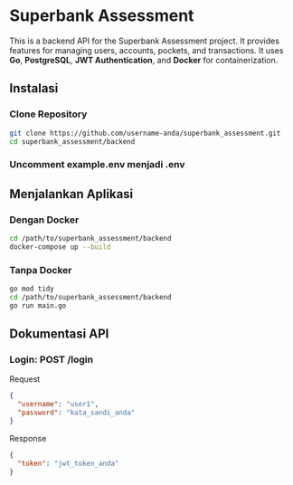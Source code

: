 # Superbank Assessment

This is a backend API for the Superbank Assessment project. It provides features for managing users, accounts, pockets, and transactions. It uses **Go**, **PostgreSQL**, **JWT Authentication**, and **Docker** for containerization.

## Instalasi

### Clone Repository

```bash
git clone https://github.com/username-anda/superbank_assessment.git
cd superbank_assessment/backend
```

### Uncomment example.env menjadi .env

## Menjalankan Aplikasi

### Dengan Docker

```bash
cd /path/to/superbank_assessment/backend
docker-compose up --build
```

### Tanpa Docker

```bash
go mod tidy
cd /path/to/superbank_assessment/backend
go run main.go
```

## Dokumentasi API

### Login: POST /login

Request

```json
{
  "username": "user1",
  "password": "kata_sandi_anda"
}
```

Response

```json
{
  "token": "jwt_token_anda"
}
```
